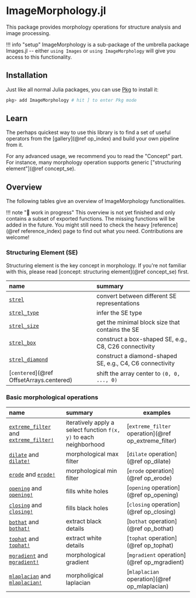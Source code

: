 # ImageMorphology.jl

This package provides morphology operations for structure analysis and image processing.

!!! info "setup"
    ImageMorphology is a sub-package of the umbrella package Images.jl -- either `using
    Images` or `using ImageMorphology` will give you access to this functionality.

## Installation

Just like all normal Julia packages, you can use
[Pkg](https://pkgdocs.julialang.org/v1/getting-started/) to install it:

```julia
pkg> add ImageMorphology # hit ] to enter Pkg mode
```

## Learn

The perhaps quickest way to use this library is to find a set of useful operators from the
[gallery](@ref op_index) and build your own pipeline from it.

For any advanced usage, we recommend you to read the "Concept" part. For instance, many morphology
operation supports generic ["structuring element"](@ref concept_se).

## Overview

The following tables give an overview of ImageMorphology functionalities.

!!! note "🚧 work in progress"
    This overview is not yet finished and only contains a subset of exported functions. The missing
    functions will be added in the future. You might still need to check the heavy [reference](@ref
    reference_index) page to find out what you need. Contributions are welcome!

### Structuring Element (SE)

Structuring element is the key concept in morphology. If you're not familiar with this, please read
[concept: structuring element](@ref concept_se) first.

| name                          | summary |
| :---------------------------- | :------ |
| [`strel`](@ref)               | convert between different SE representations    |
| [`strel_type`](@ref)          | infer the SE type                               |
| [`strel_size`](@ref)          | get the minimal block size that contains the SE |
| [`strel_box`](@ref)           | construct a box-shaped SE, e.g., C8, C26 connectivity |
| [`strel_diamond`](@ref)       | construct a diamond-shaped SE, e.g., C4, C6 connectivity |
| [`centered`](@ref OffsetArrays.centered) | shift the array center to `(0, 0, ..., 0)`    |


### Basic morphological operations

| name                                                   | summary | examples |
| :----------------------------------------------------- | :------ | ---- |
| [`extreme_filter`](@ref) and [`extreme_filter!`](@ref) | iteratively apply a select function `f(x, y)` to each neighborhood | [`extreme_filter` operation](@ref op_extreme_filter) |
| [`dilate`](@ref) and [`dilate!`](@ref)                 | morphological max filter  | [`dilate` operation](@ref op_dilate)   |
| [`erode`](@ref) and [`erode!`](@ref)                   | morphological min filter  | [`erode` operation](@ref op_erode)     |
| [`opening`](@ref) and [`opening!`](@ref)               | fills white holes         | [`opening` operation](@ref op_opening) |
| [`closing`](@ref) and [`closing!`](@ref)               | fills black holes         | [`closing` operation](@ref op_closing) |
| [`bothat`](@ref) and [`bothat!`](@ref)                 | extract black details     | [`bothat` operation](@ref op_bothat)   |
| [`tophat`](@ref) and [`tophat!`](@ref)                 | extract white details     | [`tophat` operation](@ref op_tophat)   |
| [`mgradient`](@ref) and [`mgradient!`](@ref)           | morphological gradient    | [`mgradient` operation](@ref op_mgradient)|
| [`mlaplacian`](@ref) and [`mlaplacian!`](@ref)             | morpholigical laplacian   | [`mlaplacian` operation](@ref op_mlaplacian) |
